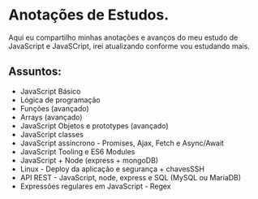# Anotações de Estudos.
Aqui eu compartilho minhas anotações e avanços do meu estudo de JavaScript e JavaSCript, irei atualizando conforme vou estudando mais.

<h2>Assuntos:</h2>

- JavaScript Básico
- Lógica de programação
- Funções (avançado)
- Arrays (avançado)
- JavaScript Objetos e prototypes (avançado)
- JavaScript classes 
- JavaScript assíncrono - Promises, Ajax, Fetch e Async/Await
- JavaScript Tooling e ES6 Modules
- JavaScript + Node (express + mongoDB)
- Linux - Deploy da aplicação e segurança + chavesSSH
- API REST - JavaScript, node, express e SQL (MySQL ou MariaDB)
- Expressões regulares em JavaScript - Regex 
